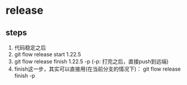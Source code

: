 # release


## steps
1. 代码稳定之后
2. git flow release start 1.22.5
3. git flow release finish 1.22.5 -p (-p: 打完之后，直接push到远端)
4. finish这一步，其实可以直接用(在当前分支的情况下)： git flow release finish -p

